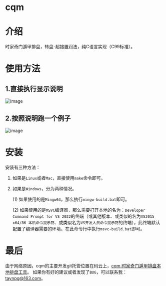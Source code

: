 # cqm

# 介绍
时家奇门遁甲排盘，转盘-超接置润法，纯C语言实现（C99标准）。

# 使用方法

## 1.直接执行显示说明

![image](https://gitee.com/taynpg/cqm/raw/master/images/startA.png)

## 2.按照说明跑一个例子

![image](https://gitee.com/taynpg/cqm/raw/master/images/startB.png)

# 安装

安装有三种方法：

1. 如果是`Linux`或者`Mac`，直接使用`make`命令即可。

2. 如果是`Windows`，分为两种情况。

   (1) 如果使用的是`Mingw64`，那么执行`mingw-build.bat`即可。

   (2) 如果使用的是`MSVC`编译器，那么需要打开本地的名为：`Developer Command Prompt for VS 2022`的终端（或其他版本、或类似的名为`VS2015 x64/86 本机命令提示符`、或类似名为`VS开发人员命令提示符`的终端），此终端默认配置了编译器需要的环境，在此命令行中执行`msvc-build.bat`即可。

# 最后

由于网络原因，cqm的主要开发git托管位置在码云上，[cqm 时家奇门遁甲排盘本地排盘工具](https://gitee.com/taynpg/cqm)。
如果你有好的建议或者发现了`BUG`，可以联系我：taynpg@163.com。
